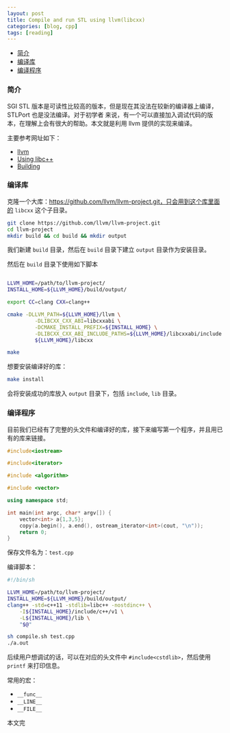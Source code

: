 ```yaml
---
layout: post
title: Compile and run STL using llvm(libcxx)
categories: [blog, cpp]
tags: [reading]
---
```


+ [简介](#intro)
+ [编译库](#lib)
+ [编译程序](#prog)

<a id="intro"></a>

### 简介

SGI STL 版本是可读性比较高的版本，但是现在其没法在较新的编译器上编译，STLPort 也是没法编译。对于初学者
来说，有一个可以直接加入调试代码的版本，在理解上会有很大的帮助。本文就是利用 llvm 提供的实现来编译。

主要参考网址如下：

+ [llvm](https://libcxx.llvm.org/)
+ [Using libc++](https://libcxx.llvm.org/docs/UsingLibcxx.html)
+ [Building](https://libcxx.llvm.org/docs/BuildingLibcxx.html)

<a id="lib"></a>

### 编译库

克隆一个大库：https://github.com/llvm/llvm-project.git，只会用到这个库里面的 `libcxx` 这个子目录。

```bash
git clone https://github.com/llvm/llvm-project.git
cd llvm-project
mkdir build && cd build && mkdir output
```

我们新建 `build` 目录，然后在 `build` 目录下建立 `output` 目录作为安装目录。

然后在 `build` 目录下使用如下脚本

```bash

LLVM_HOME=/path/to/llvm-project/
INSTALL_HOME=${LLVM_HOME}/build/output/

export CC=clang CXX=clang++

cmake -DLLVM_PATH=${LLVM_HOME}/llvm \
         -DLIBCXX_CXX_ABI=libcxxabi \
         -DCMAKE_INSTALL_PREFIX=${INSTALL_HOME} \
         -DLIBCXX_CXX_ABI_INCLUDE_PATHS=${LLVM_HOME}/libcxxabi/include \
         ${LLVM_HOME}/libcxx

make
```

想要安装编译好的库：

```bash
make install
```

会将安装成功的库放入 `output` 目录下，包括 `include`, `lib` 目录。

<a id="prog"></a>

### 编译程序

目前我们已经有了完整的头文件和编译好的库，接下来编写第一个程序，并且用已有的库来链接。


```cpp
#include<iostream>

#include<iterator>

#include <algorithm>

#include <vector>

using namespace std;

int main(int argc, char* argv[]) {
    vector<int> a{1,3,5};
    copy(a.begin(), a.end(), ostream_iterator<int>(cout, "\n"));
    return 0;
}
```

保存文件名为：`test.cpp`

编译脚本：

```bash
#!/bin/sh

LLVM_HOME=/path/to/llvm-project/
INSTALL_HOME=${LLVM_HOME}/build/output/
clang++ -std=c++11 -stdlib=libc++ -nostdinc++ \
    -I${INSTALL_HOME}/include/c++/v1 \
    -L${INSTALL_HOME}/lib \
    "$@"
```

```bash
sh compile.sh test.cpp
./a.out
```

后续用户想调试的话，可以在对应的头文件中 `#include<cstdlib>`，然后使用 `printf` 来打印信息。

常用的宏：

+ `__func__`
+ `__LINE__`
+ `__FILE__`

本文完
